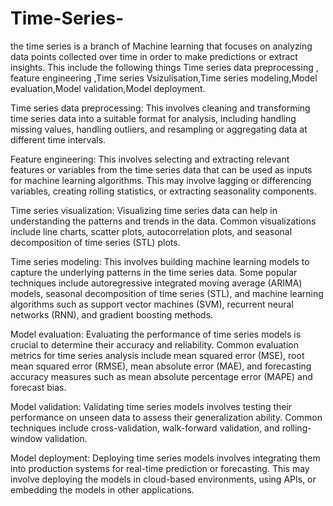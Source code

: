 # Time-Series-
the time series is a branch of Machine learning that focuses on analyzing data points collected over time in order to make predictions or extract insights. This include the  following things Time series data preprocessing , feature engineering ,Time series Vsizulisation,Time series modeling,Model evaluation,Model validation,Model deployment.

Time series data preprocessing: This involves cleaning and transforming time series data into a suitable format for analysis, including handling missing values, handling outliers, and resampling or aggregating data at different time intervals.

Feature engineering: This involves selecting and extracting relevant features or variables from the time series data that can be used as inputs for machine learning algorithms. This may involve lagging or differencing variables, creating rolling statistics, or extracting seasonality components.

Time series visualization: Visualizing time series data can help in understanding the patterns and trends in the data. Common visualizations include line charts, scatter plots, autocorrelation plots, and seasonal decomposition of time series (STL) plots.

Time series modeling: This involves building machine learning models to capture the underlying patterns in the time series data. Some popular techniques include autoregressive integrated moving average (ARIMA) models, seasonal decomposition of time series (STL), and machine learning algorithms such as support vector machines (SVM), recurrent neural networks (RNN), and gradient boosting methods.

Model evaluation: Evaluating the performance of time series models is crucial to determine their accuracy and reliability. Common evaluation metrics for time series analysis include mean squared error (MSE), root mean squared error (RMSE), mean absolute error (MAE), and forecasting accuracy measures such as mean absolute percentage error (MAPE) and forecast bias.

Model validation: Validating time series models involves testing their performance on unseen data to assess their generalization ability. Common techniques include cross-validation, walk-forward validation, and rolling-window validation.

Model deployment: Deploying time series models involves integrating them into production systems for real-time prediction or forecasting. This may involve deploying the models in cloud-based environments, using APIs, or embedding the models in other applications.
